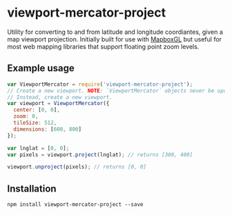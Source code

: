 # viewport-mercator-project

Utility for converting to and from latitude and longitude coordiantes, given a
map viewport projection. Initially built for use with
[MapboxGL](https://github.com/mapbox/mapbox-gl-js) but useful for most web mapping
libraries that support floating point zoom levels.

## Example usage

````js
var ViewportMercator = require('viewport-mercator-project');
// Create a new viewport. NOTE: `ViewportMercator` objects never be updated.
// Instead, create a new viewport.
var viewport = ViewportMercator({
  center: [0, 0],
  zoom: 0,
  tileSize: 512,
  dimensions: [600, 800]
});

var lnglat = [0, 0];
var pixels = viewport.project(lnglat); // returns [300, 400]

viewport.unproject(pixels); // returns [0, 0]
````

## Installation

    npm install viewport-mercator-project --save

